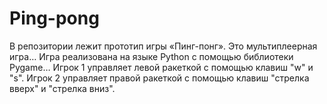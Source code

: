 # Ping-pong
В репозитории лежит прототип игры «Пинг-понг». Это мультиплеерная игра…
Игра реализована на языке Python с помощью библиотеки Pygame…
Игрок 1 управляет левой ракеткой с помощью клавиш "w" и "s". Игрок 2 управляет правой ракеткой с помощью клавиш "стрелка вверх" и "стрелка вниз".
